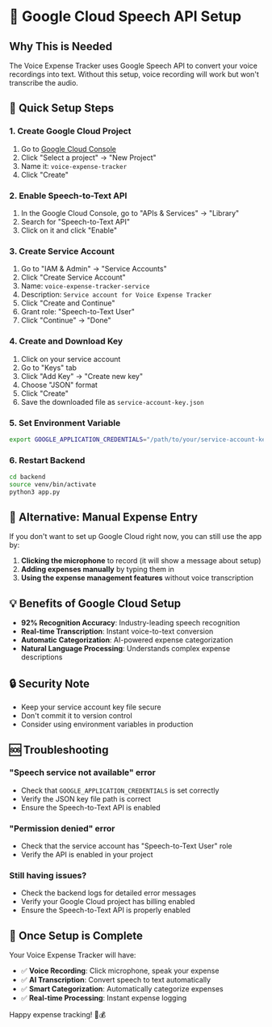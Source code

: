 # 🔧 Google Cloud Speech API Setup

## Why This is Needed

The Voice Expense Tracker uses Google Speech API to convert your voice recordings into text. Without this setup, voice recording will work but won't transcribe the audio.

## 🚀 Quick Setup Steps

### 1. Create Google Cloud Project
1. Go to [Google Cloud Console](https://console.cloud.google.com/)
2. Click "Select a project" → "New Project"
3. Name it: `voice-expense-tracker`
4. Click "Create"

### 2. Enable Speech-to-Text API
1. In the Google Cloud Console, go to "APIs & Services" → "Library"
2. Search for "Speech-to-Text API"
3. Click on it and click "Enable"

### 3. Create Service Account
1. Go to "IAM & Admin" → "Service Accounts"
2. Click "Create Service Account"
3. Name: `voice-expense-tracker-service`
4. Description: `Service account for Voice Expense Tracker`
5. Click "Create and Continue"
6. Grant role: "Speech-to-Text User"
7. Click "Continue" → "Done"

### 4. Create and Download Key
1. Click on your service account
2. Go to "Keys" tab
3. Click "Add Key" → "Create new key"
4. Choose "JSON" format
5. Click "Create"
6. Save the downloaded file as `service-account-key.json`

### 5. Set Environment Variable
```bash
export GOOGLE_APPLICATION_CREDENTIALS="/path/to/your/service-account-key.json"
```

### 6. Restart Backend
```bash
cd backend
source venv/bin/activate
python3 app.py
```

## 🎯 Alternative: Manual Expense Entry

If you don't want to set up Google Cloud right now, you can still use the app by:

1. **Clicking the microphone** to record (it will show a message about setup)
2. **Adding expenses manually** by typing them in
3. **Using the expense management features** without voice transcription

## 💡 Benefits of Google Cloud Setup

- **92% Recognition Accuracy**: Industry-leading speech recognition
- **Real-time Transcription**: Instant voice-to-text conversion
- **Automatic Categorization**: AI-powered expense categorization
- **Natural Language Processing**: Understands complex expense descriptions

## 🔒 Security Note

- Keep your service account key file secure
- Don't commit it to version control
- Consider using environment variables in production

## 🆘 Troubleshooting

### "Speech service not available" error
- Check that `GOOGLE_APPLICATION_CREDENTIALS` is set correctly
- Verify the JSON key file path is correct
- Ensure the Speech-to-Text API is enabled

### "Permission denied" error
- Check that the service account has "Speech-to-Text User" role
- Verify the API is enabled in your project

### Still having issues?
- Check the backend logs for detailed error messages
- Verify your Google Cloud project has billing enabled
- Ensure the Speech-to-Text API is properly enabled

## 🎉 Once Setup is Complete

Your Voice Expense Tracker will have:
- ✅ **Voice Recording**: Click microphone, speak your expense
- ✅ **AI Transcription**: Convert speech to text automatically
- ✅ **Smart Categorization**: Automatically categorize expenses
- ✅ **Real-time Processing**: Instant expense logging

Happy expense tracking! 🎤💰
